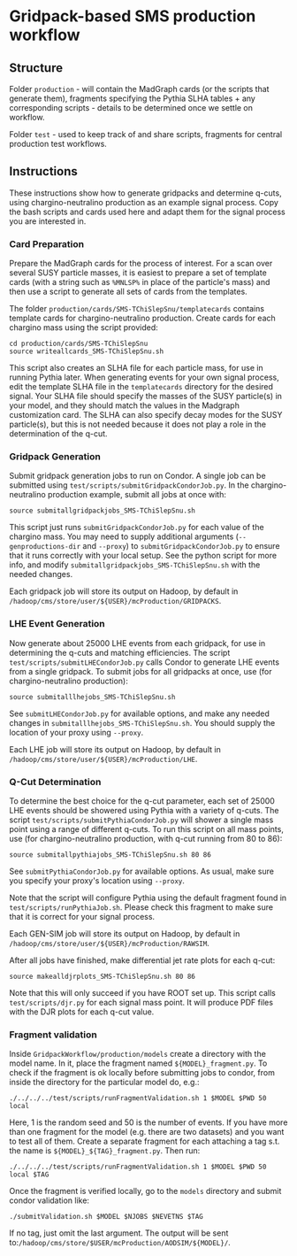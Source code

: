 # Gridpack-based SMS production workflow 

## Structure

Folder `production` - will contain the MadGraph cards (or the scripts that generate them), fragments specifying the Pythia SLHA tables + any corresponding scripts - details to be determined once we settle on workflow.

Folder `test` - used to keep track of and share scripts, fragments for central production test workflows. 

## Instructions

These instructions show how to generate gridpacks and determine q-cuts, using chargino-neutralino production as an example signal process.  Copy the bash scripts and cards used here and adapt them for the signal process you are interested in.  

### Card Preparation

Prepare the MadGraph cards for the process of interest. For a scan over several SUSY particle masses, it is easiest to prepare a set of template cards (with a string such as `%MNLSP%` in place of the particle's mass) and then use a script to generate all sets of cards from the templates.  

The folder `production/cards/SMS-TChiSlepSnu/templatecards` contains template cards for chargino-neutralino production. Create cards for each chargino mass using the script provided:
```
cd production/cards/SMS-TChiSlepSnu
source writeallcards_SMS-TChiSlepSnu.sh
```
This script also creates an SLHA file for each particle mass, for use in running Pythia later. When generating events for your own signal process, edit the template SLHA file in the `templatecards` directory for the desired signal. Your SLHA file should specify the masses of the SUSY particle(s) in your model, and they should match the values in the Madgraph customization card. The SLHA can also specify decay modes for the SUSY particle(s), but this is not needed because it does not play a role in the determination of the q-cut.

### Gridpack Generation

Submit gridpack generation jobs to run on Condor. A single job can be submitted using `test/scripts/submitGridpackCondorJob.py`. In the chargino-neutralino production example, submit all jobs at once with:
```
source submitallgridpackjobs_SMS-TChiSlepSnu.sh
```
This script just runs `submitGridpackCondorJob.py` for each value of the chargino mass.  You may need to supply additional arguments (`--genproductions-dir` and `--proxy`) to `submitGridpackCondorJob.py` to ensure that it runs correctly with your local setup. See the python script for more info, and modify `submitallgridpackjobs_SMS-TChiSlepSnu.sh` with the needed changes.

Each gridpack job will store its output on Hadoop, by default in `/hadoop/cms/store/user/${USER}/mcProduction/GRIDPACKS`.  

### LHE Event Generation

Now generate about 25000 LHE events from each gridpack, for use in determining the q-cuts and matching efficiencies.  The script `test/scripts/submitLHECondorJob.py` calls Condor to generate LHE events from a single gridpack. To submit jobs for all gridpacks at once, use (for chargino-neutralino production):
```
source submitalllhejobs_SMS-TChiSlepSnu.sh
```
See `submitLHECondorJob.py` for available options, and make any needed changes in `submitalllhejobs_SMS-TChiSlepSnu.sh`. You should supply the location of your proxy using `--proxy`.

Each LHE job will store its output on Hadoop, by default in `/hadoop/cms/store/user/${USER}/mcProduction/LHE`.  

### Q-Cut Determination

To determine the best choice for the q-cut parameter, each set of 25000 LHE events should be showered using Pythia with a variety of q-cuts.  The script `test/scripts/submitPythiaCondorJob.py` will shower a single mass point using a range of different q-cuts.  To run this script on all mass points, use (for chargino-neutralino production, with q-cut running from 80 to 86):
```
source submitallpythiajobs_SMS-TChiSlepSnu.sh 80 86
```
See `submitPythiaCondorJob.py` for available options. As usual, make sure you specify your proxy's location using `--proxy`.  

Note that the script will configure Pythia using the default fragment found in `test/scripts/runPythiaJob.sh`.  Please check this fragment to make sure that it is correct for your signal process.  

Each GEN-SIM job will store its output on Hadoop, by default in `/hadoop/cms/store/user/${USER}/mcProduction/RAWSIM`.  

After all jobs have finished, make differential jet rate plots for each q-cut:
```
source makealldjrplots_SMS-TChiSlepSnu.sh 80 86
```
Note that this will only succeed if you have ROOT set up. This script calls `test/scripts/djr.py` for each signal mass point.  It will produce PDF files with the DJR plots for each q-cut value.  

### Fragment validation

Inside `GridpackWorkflow/production/models` create a directory with the model name. In it, place the fragment named `${MODEL}_fragment.py`. To check if the fragment is ok locally before submitting jobs to condor, from inside the directory for the particular model do, e.g.:
```
./../../../test/scripts/runFragmentValidation.sh 1 $MODEL $PWD 50 local
```
Here, 1 is the random seed and 50 is the number of events. If you have more than one fragment for the model (e.g. there are two datasets) and you want to test all of them. Create a separate fragment for each attaching a tag s.t. the name is `${MODEL}_${TAG}_fragment.py`. Then run:
```
./../../../test/scripts/runFragmentValidation.sh 1 $MODEL $PWD 50 local $TAG
```
Once the fragment is verified locally, go to the `models` directory and submit condor validation like:
```
./submitValidation.sh $MODEL $NJOBS $NEVETNS $TAG
```
If no tag, just omit the last argument. The output will be sent to:`/hadoop/cms/store/$USER/mcProduction/AODSIM/${MODEL}/`.



